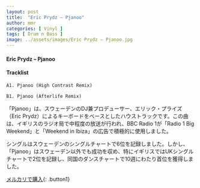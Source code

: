 ```yaml
---
layout: post
title:  "Eric Prydz – Pjanoo"
author: mmr
categories: [ Vinyl ]
tags: [ Drum n Bass ]
image: ../assets/images/Eric Prydz – Pjanoo.jpg
---
```


#### Eric Prydz – Pjanoo

#### Tracklist
```md
A1. Pjanoo (High Contrast Remix)

B1. Pjanoo (Afterlife Remix)
```

「Pjanoo」は、スウェーデンのDJ兼プロデューサー、エリック・プライズ（Eric Prydz）によるキーボードをベースとしたハウストラックです。この曲は、イギリスのラジオ局で中程度の放送が行われ、BBC Radio 1が「Radio 1 Big Weekend」と「Weekend in Ibiza」の広告で積極的に使用しました。

シングルはスウェーデンのシングルチャートで6位を記録しました。しかし、「Pjanoo」はスウェーデン以外でも成功を収め、特にイギリスではUKシングルチャートで2位を記録し、同国のダンスチャートで10週にわたり首位を獲得しました。


[メルカリで購入](https://jp.mercari.com/item/m63849423983){: .button1}

